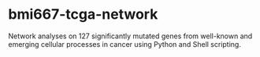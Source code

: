 # bmi667-tcga-network
Network analyses on 127 significantly mutated genes from well-known and emerging cellular processes in cancer using Python and Shell scripting.
